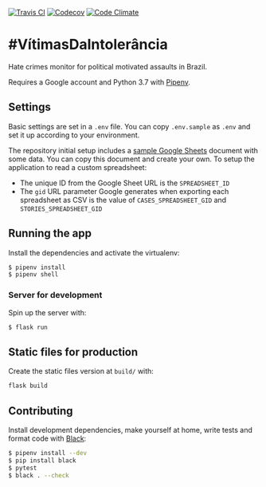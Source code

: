 [![Travis CI](https://img.shields.io/travis/okfn-brasil/vitimas-da-intolerancia.svg)](https://travis-ci.org/okfn-brasil/vitimas-da-intolerancia)
[![Codecov](https://img.shields.io/codecov/c/github/okfn-brasil/vitimas-da-intolerancia.svg)](https://codecov.io/gh/okfn-brasil/vitimas-da-intolerancia)
[![Code Climate](https://img.shields.io/codeclimate/maintainability/okfn-brasil/vitimas-da-intolerancia.svg)](https://codeclimate.com/github/okfn-brasil/vitimas-da-intolerancia)

# #VítimasDaIntolerância

Hate crimes monitor for political motivated assaults in Brazil.

Requires a Google account and Python 3.7 with [Pipenv](https://pipenv.readthedocs.io/).

## Settings

Basic settings are set in  a `.env` file. You can copy `.env.sample` as `.env`
and set it up according to your environment.

The repository initial setup includes a
[sample Google Sheets](https://docs.google.com/spreadsheets/d/1C73e7Lph1fNGontBodEDFZ4oqn3cC2oB_0Av3vRTiRw/edit?usp=sharing)
document with some
data. You can copy this document and create your own. To setup the application
to read a custom spreadsheet:

* The unique ID from the Google Sheet URL is the `SPREADSHEET_ID`
* The `gid` URL parameter Google generates when exporting each spreadsheet as
  CSV is the value of `CASES_SPREADSHEET_GID` and `STORIES_SPREADSHEET_GID`

## Running the app

Install the dependencies and activate the virtualenv:

```sh
$ pipenv install
$ pipenv shell
```

### Server for development

Spin up the server with:

```sh
$ flask run
```

## Static files for production

Create the static files version at `build/` with:

```sh
flask build
```

## Contributing

Install development dependencies, make yourself at home, write tests and format code with
[Black](https://github.com/ambv/black):

```sh
$ pipenv install --dev
$ pip install black
$ pytest
$ black . --check
```
